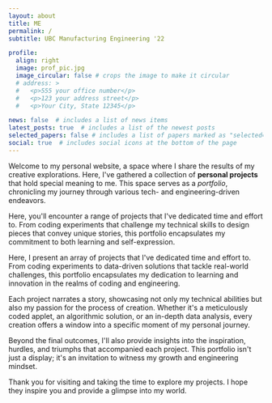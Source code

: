```yaml
---
layout: about
title: ME
permalink: /
subtitle: UBC Manufacturing Engineering '22

profile:
  align: right
  image: prof_pic.jpg
  image_circular: false # crops the image to make it circular
  # address: >
  #   <p>555 your office number</p>
  #   <p>123 your address street</p>
  #   <p>Your City, State 12345</p>

news: false  # includes a list of news items
latest_posts: true  # includes a list of the newest posts
selected_papers: false # includes a list of papers marked as "selected={true}"
social: true  # includes social icons at the bottom of the page
---
```


Welcome to my personal website, a space where I share the results of my creative explorations. Here, I've gathered a collection of **personal projects** that hold special meaning to me. This space serves as a _portfolio_, chronicling my journey through various tech- and engineering-driven endeavors.

Here, you'll encounter a range of projects that I've dedicated time and effort to. From coding experiments that challenge my technical skills to design pieces that convey unique stories, this portfolio encapsulates my commitment to both learning and self-expression.

Here, I present an array of projects that I've dedicated time and effort to. From coding experiments to data-driven solutions that tackle real-world challenges, this portfolio encapsulates my dedication to learning and innovation in the realms of coding and engineering.

Each project narrates a story, showcasing not only my technical abilities but also my passion for the process of creation. Whether it's a meticulously coded applet, an algorithmic solution, or an in-depth data analysis, every creation offers a window into a specific moment of my personal journey.

Beyond the final outcomes, I'll also provide insights into the inspiration, hurdles, and triumphs that accompanied each project. This portfolio isn't just a display; it's an invitation to witness my growth and engineering mindset.

Thank you for visiting and taking the time to explore my projects. I hope they inspire you and provide a glimpse into my world. 
